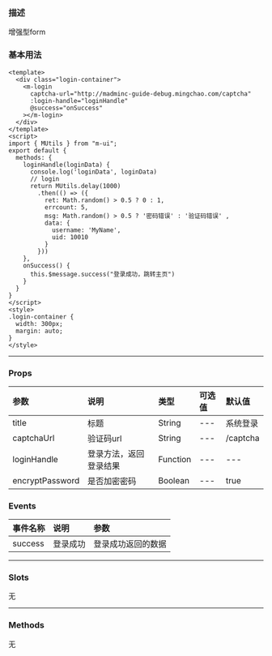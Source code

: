 ### 描述
增强型form

### 基本用法
```vue
<template>
  <div class="login-container">
    <m-login
      captcha-url="http://madminc-guide-debug.mingchao.com/captcha"
      :login-handle="loginHandle"
      @success="onSuccess"
    ></m-login>
  </div>
</template>
<script>
import { MUtils } from "m-ui";
export default {
  methods: {
    loginHandle(loginData) {
      console.log('loginData', loginData)
      // login
      return MUtils.delay(1000)
        .then(() => ({
          ret: Math.random() > 0.5 ? 0 : 1,
          errcount: 5,
          msg: Math.random() > 0.5 ? '密码错误' : '验证码错误' ,
          data: {
            username: 'MyName',
            uid: 10010
          }
        }))
    },
    onSuccess() {
      this.$message.success("登录成功，跳转主页")
    }
  }
}
</script>
<style>
.login-container {
  width: 300px;
  margin: auto;
}
</style>
```
---

### Props

| 参数 | 说明 | 类型 | 可选值 | 默认值 |
| :---- | :---- | :---- | :---- | :---- |
| title | 标题 | String | --- | 系统登录 |
| captchaUrl | 验证码url | String | --- | /captcha |
| loginHandle | 登录方法，返回登录结果 | Function | --- | --- |
| encryptPassword | 是否加密密码 | Boolean | --- | true |


### Events

| 事件名称 | 说明 | 参数 |
| :---- | :---- | :---- |
| success | 登录成功 | 登录成功返回的数据 |

---

### Slots
无

---

### Methods
无
